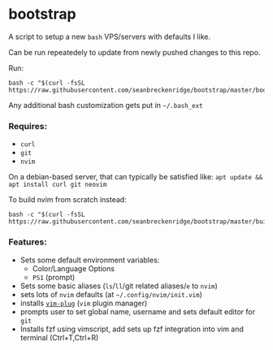 # bootstrap

A script to setup a new `bash` VPS/servers with defaults I like.

Can be run repeatedely to update from newly pushed changes to this repo.

Run:

```
bash -c "$(curl -fsSL https://raw.githubusercontent.com/seanbreckenridge/bootstrap/master/bootstrap)"
```

Any additional bash customization gets put in `~/.bash_ext`

### Requires:

- `curl`
- `git`
- `nvim`

On a debian-based server, that can typically be satisfied like: `apt update && apt install curl git neovim`

To build nvim from scratch instead:

```
bash -c "$(curl -fsSL https://raw.githubusercontent.com/seanbreckenridge/bootstrap/master/build_neovim)"
```

### Features:

- Sets some default environment variables:
  - Color/Language Options
  - `PS1` (prompt)
- Sets some basic aliases (`ls`/`ll`/git related aliases/`e` to `nvim`)
- sets lots of `nvim` defaults (at `~/.config/nvim/init.vim`)
- installs [`vim-plug`](https://github.com/junegunn/vim-plug) (`vim` plugin manager)
- prompts user to set global name, username and sets default editor for `git`
- Installs fzf using vimscript, add sets up fzf integration into vim and terminal (Ctrl+T,Ctrl+R)
